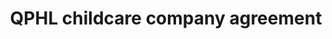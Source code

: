 ---
layout: link-post
title: QPHL childcare company agreement
link: /downloads/qphl-childcare-company-agreement.pdf
category: QPHL childcare arrangements
---